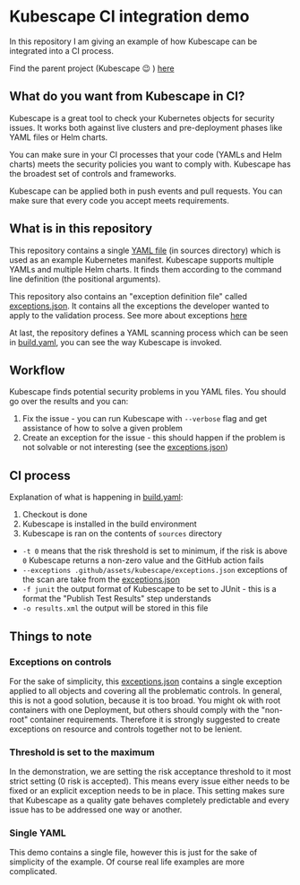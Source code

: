 # Kubescape CI integration demo 
In this repository I am giving an example of how Kubescape can be integrated into a CI process.

Find the parent project (Kubescape :wink: ) [here](https://github.com/armosec/kubescape)

## What do you want from Kubescape in CI?
Kubescape is a great tool to check your Kubernetes objects for security issues. It works both against live clusters and pre-deployment phases like YAML files or Helm charts.

You can make sure in your CI processes that your code (YAMLs and Helm charts) meets the security policies you want to comply with. Kubescape has the broadest set of controls and frameworks. 

Kubescape can be applied both in push events and pull requests. You can make sure that every code you accept meets requirements.

## What is in this repository
This repository contains a single [YAML file](sources/nginx-deployment.yaml) (in sources directory) which is used as an example Kubernetes manifest. Kubescape supports multiple YAMLs and multiple Helm charts. It finds them according to the command line definition (the positional arguments).

This repository also contains an "exception definition file" called [exceptions.json](.github/assets/kubescape/exceptions.json). It contains all the exceptions the developer wanted to apply to the validation process. See more about exceptions [here](https://github.com/armosec/kubescape/blob/master/examples/exceptions/README.md)

At last, the repository defines a YAML scanning process which can be seen in [build.yaml](.github/workflows/build.yaml), you can see the way Kubescape is invoked.

## Workflow
Kubescape finds potential security problems in you YAML files. You should go over the results and you can:
1. Fix the issue - you can run Kubescape with `--verbose` flag and get assistance of how to solve a given problem
2. Create an exception for the issue - this should happen if the problem is not solvable or not interesting (see the [exceptions.json](.github/assets/kubescape/exceptions.json))

## CI process
Explanation of what is happening in [build.yaml](.github/workflows/build.yaml):
1. Checkout is done
2. Kubescape is installed in the build environment
3. Kubescape is ran on the contents of `sources` directory
  * `-t 0` means that the risk threshold is set to minimum, if the risk is above `0` Kubescape returns a non-zero value and the GitHub action fails
  * `--exceptions .github/assets/kubescape/exceptions.json` exceptions of the scan are take from the [exceptions.json](.github/assets/kubescape/exceptions.json)
  * `-f junit` the output format of Kubescape to be set to JUnit - this is a format the "Publish Test Results" step understands
  * `-o results.xml` the output will be stored in this file

## Things to note
### Exceptions on controls
For the sake of simplicity, this [exceptions.json](.github/assets/kubescape/exceptions.json) contains a single exception applied to all objects and covering all the problematic controls. In general, this is not a good solution, because it is too broad. You might ok with root containers with one Deployment, but others should comply with the "non-root" container requirements. 
Therefore it is strongly suggested to create exceptions on resource and controls together not to be lenient. 

### Threshold is set to the maximum
In the demonstration, we are setting the risk acceptance threshold to it most strict setting (0 risk is accepted). This means every issue either needs to be fixed or an explicit exception needs to be in place. This setting makes sure that Kubescape as a quality gate behaves completely predictable and every issue has to be addressed one way or another.

### Single YAML
This demo contains a single file, however this is just for the sake of simplicity of the example. Of course real life examples are more complicated.









